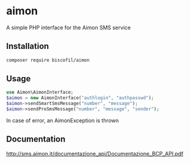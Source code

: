 # aimon
A simple PHP interface for the Aimon SMS service

Installation
------------

```bash
composer require biscofil/aimon
```

Usage
-----

```php
use Aimon\AimonInterface;
$aimon = new AimonInterface("authlogin", "authpasswd");
$aimon->sendSmartSmsMessage("number", "message");
$aimon->sendProSmsMessage("number", "message", "sender");
```

In case of error, an AimonException is thrown

Documentation
-------------

http://sms.aimon.it/documentazione_api/Documentazione_BCP_API.pdf
